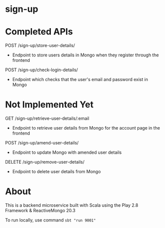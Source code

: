 # sign-up

# Completed APIs
POST /sign-up/store-user-details/
  - Endpoint to store users details in Mongo when they register through the frontend

POST /sign-up/check-login-details/
  - Endpoint which checks that the user's email and password exist in Mongo

# Not Implemented Yet
GET /sign-up/retrieve-user-details/:email
  - Endpoint to retrieve user details from Mongo for the account page in the frontend
  
POST /sign-up/amend-user-details/
  - Endpoint to update Mongo with amended user details
  
DELETE /sign-up/remove-user-details/
  - Endpoint to delete user details from Mongo

# About
This is a backend microservice built with Scala using the Play 2.8 Framework & ReactiveMongo 20.3

To run locally, use command `sbt "run 9001"`
